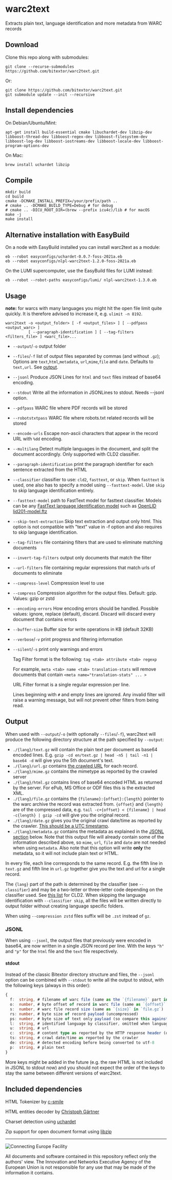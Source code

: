 # warc2text
Extracts plain text, language identification and more metadata from WARC records

## Download
Clone this repo along with submodules:
```
git clone --recurse-submodules https://github.com/bitextor/warc2text.git
```
Or:
```
git clone https://github.com/bitextor/warc2text.git
git submodule update --init --recursive
```

## Install dependencies
On Debian/Ubuntu/Mint:
```
apt-get install build-essential cmake libuchardet-dev libzip-dev libboost-thread-dev libboost-regex-dev libboost-filesystem-dev libboost-log-dev libboost-iostreams-dev libboost-locale-dev libboost-program-options-dev
```
On Mac:
```
brew install uchardet libzip
```

## Compile
```
mkdir build
cd build
cmake -DCMAKE_INSTALL_PREFIX=/your/prefix/path ..
# cmake .. -DCMAKE_BUILD_TYPE=Debug # for debug
# cmake .. -DICU_ROOT_DIR=(brew --prefix icu4c)/lib # for macOS
make -j
make install
```

## Alternative installation with EasyBuild
On a node with EasyBuild installed you can install warc2text as a module:
```
eb --robot easyconfigs/uchardet-0.0.7-foss-2021a.eb 
eb --robot easyconfigs/nlpl-warc2text-1.2.0-foss-2021a.eb
```

On the LUMI supercomputer, use the EasyBuild files for LUMI instead:
```
eb --robot --robot-paths easyconfigs/lumi/ nlpl-warc2text-1.3.0.eb
```

## Usage

**note:** for warcs with many languages you might hit the open file limit quite quickly. It is therefore advised to increase it, e.g. `ulimit -n 8192`.

```
warc2text -o <output_folder> [ -f <output_files> ] [ --pdfpass <output_warc> ]
          [ --paragraph-identification ] [ --tag-filters <filters_file> ] <warc_file>...
```
* `--output`/`-o` output folder
* `--files`/`-f` list of output files separated by commas (and without `.gz`); Options are `text`,`html`,`metadata`, `url`,`mime`,`file` and `date`. Defaults to `text,url`. See [output](#output).
* `--jsonl` Produce JSON Lines for `html` and `text` files instead of base64 encoding.
* `--stdout` Write all the information in JSONLines to stdout. Needs --jsonl option.
* `--pdfpass` WARC file where PDF records will be stored
* `--robotstxtpass` WARC file where robots.txt related records will be stored
* `--encode-urls` Escape non-ascii characters that appear in the record URL with `%dd` encoding.
* `--multilang` Detect multiple languages in the document, and split the document accordingly. Only supported with CLD2 classifier.
* `--paragraph-identification` print the paragraph identifier for each sentence extracted from the HTML
* `--classifier` classifier to use: `cld2`, `fasttext`, or `skip`. When `fasttext` is used, one also has to specify a model using `--fasttext-model`. Use `skip` to skip language identification entirely.
* `--fasttext-model` path to FastText model for fasttext classifier. Models can be any [FastText language identification model](https://fasttext.cc/docs/en/language-identification.html) such as [OpenLID lid201-model.ftz](https://github.com/laurieburchell/open-lid-dataset#quantised-model)
* `--skip-text-extraction` Skip text extraction and output only html. This option is not compatible with "text" value in -f option and also requires to skip language identification.
* `--tag-filters` file containing filters that are used to eliminate matching documents
* `--invert-tag-filters` output only documents that match the filter
* `--url-filters` file containing regular expressions that match urls of documents to eliminate
* `--compress-level` Compression level to use
* `--compress` Compression algorithm for the output files. Default: gzip. Values: gzip or zstd
* `--encoding-errors` How encoding errors should be handled. Possible values: ignore, replace (default), discard. Discard will discard every document that contains errors
* `--buffer-size` Buffer size for write operations in KB (default 32KB)
* `--verbose`/`-v` print progress and filtering information
* `--silent`/`-s` print only warnings and errors

  Tag Filter format is the following: `tag <tab> attribute <tab> regexp`
  
  For example, `meta <tab> name <tab> translation-stats` will remove documents that contain `<meta name="translation-stats" ... >`

  URL Filter format is a single regular expression per line.

  Lines beginning with `#` and empty lines are ignored. Any invalid filter will raise a warning message, but will not prevent other filters from being read.

## Output
When used with `--output`/`-o` (with optionally `--files`/`-f`), warc2text will
produce the following directory structure at the path specified by `--output`:

- `./{lang}/text.gz` will contain the plain text per document as base64 encoded lines. E.g. `gzip -cd en/text.gz | head -n5 | tail -n1 | base64 -d` will give you the 5th document's text.
- `./{lang}/url.gz` contains [the crawled URL](https://iipc.github.io/warc-specifications/specifications/warc-format/warc-1.1/#warc-target-uri) for each record.
- `./{lang}/mime.gz` contains the mimetype as reported by the crawled server
- `./{lang}/html.gz` contains lines of base64 encoded HTML as returned by the server. For ePub, MS Office or ODF files this is the extracted XML.
- `./{lang}/file.gz` contains the `{filename}:{offset}:{length}` pointer to the warc archive the record was extracted from. `{offset}` and `{length}` are of the compressed data, e.g. `tail -c+{offset} < {filename} | head -c{length} | gzip -cd` will give you the original record.
- `./{lang}/date.gz` gives you the original crawl date/time as reported by the crawler. [This should be a UTC timestamp](https://iipc.github.io/warc-specifications/specifications/warc-format/warc-1.1/#warc-date-mandatory).
- `./{lang}/metadata.gz` contains the metadata as explained in the [JSONL section](#jsonl) below. Note that this output file will already contain some of the information described above, so `mime`, `url`, `file` and `date` are not needed when using `metadata`. Also note that this option will write **only** the metadata, so it will not include plain text or HTML.

In every file, each line corresponds to the same record. E.g. the fifth line in `text.gz` and fifth line in `url.gz` together give you the text and url for a single record.

The `{lang}` part of the path is determined by the classifier (see `--classifier`) and may be a two-letter or three-letter code depending on the classifier used. See [this list](https://github.com/CLD2Owners/cld2/blob/b56fa78a2fe44ac2851bae5bf4f4693a0644da7b/internal/generated_language.cc#L647-L1262) for CLD2. When skipping the language identification with `--classifier skip`, all the files will be written directly to output folder without creating language specific folders.

When using `--compression zstd` files suffix will be `.zst` instead of `gz`.

### JSONL
When using `--jsonl`, the output files that previously were encoded in base64, are now written in a single JSON record per line.
With the keys `"h"` and `"p"` for the `html` file and the `text` file respectively.

#### stdout
Instead of the classic Bitextor directory structure and files, the `--jsonl` option can be combined with `--stdout` to write all the output to stdout, with the following keys (always in this order):
```ts
{
  f:  string, # filename of warc file (same as the `{filename}` part in `file.gz`)
  o:  number, # byte offset of record in warc file (same as `{offset}` in `file.gz`)
  s:  number, # warc file record size (same as `{size}` in `file.gz`)
  rs: number, # byte size of record payload (uncompressed)
  ps: number, # byte size of text only payload (so compare this against `rs` and you should get amount of HTML removed)
  l:  string, # identified language by classifier, omitted when language identification is skipped
  u:  string, # url
  c:  string, # content type as reported by the HTTP response header (or warc record header if that isn't present)
  ts: string, # crawl date/time as reported by the crawler
  de: string, # detected encoding before being converted to utf-8
  p:  string, # plain text
}
```

More keys might be added in the future (e.g. the raw HTML is not included in JSONL to stdout now) and you should not expect the order of the keys to stay the same between different versions of warc2text.

## Included dependencies
HTML Tokenizer by [c-smile](https://www.codeproject.com/Articles/14076/Fast-and-Compact-HTML-XML-Scanner-Tokenizer)

HTML entities decoder by [Christoph Gärtner](https://bitbucket.org/cggaertner/cstuff/src/master/entities.c)

Charset detection using [uchardet](https://www.freedesktop.org/wiki/Software/uchardet/)

Zip support for open document format using [libzip](https://libzip.org)
___

![Connecting Europe Facility](https://www.paracrawl.eu/images/logo_en_cef273x39.png)

All documents and software contained in this repository reflect only the authors' view. The Innovation and Networks Executive Agency of the European Union is not responsible for any use that may be made of the information it contains.
